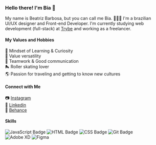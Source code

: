 ### Hello there! I'm Bia 🌈

My name is Beatriz Barbosa, but you can call me Bia. 🙋🏼‍♀️
I'm a brazilian UI/UX designer and Front-end Developer. I'm currently studying  web development (full-stack) at [Trybe](https://www.betrybe.com/) and working as a freelancer.

#### My Values and Hobbies
🧠 Mindset of Learning & Curiosity <br>
💜 Value versatility <br>
🙌 Teamwork & Good communication <br>
🛼 Roller skating lover <br>
🌎 Passion for traveling and getting to know new cultures <br>

#### Connect with Me
📷 [Instagram](https://www.instagram.com/beatrizcpbarbosa/) <br>
💼 [Linkedin](https://www.linkedin.com/in/beatrizcpbarbosa/) <br>
🎨 [Behance](https://www.behance.net/beatrizcpbarbosa) <br>

#### Skills
![JavaScript Badge](https://img.shields.io/badge/-JavaScript-yellow?style=flat-square&logo=JavaScript&logoColor=white) ![HTML Badge](https://img.shields.io/badge/-HTML-E34F26?style=flat-square&logo=html5&logoColor=white) ![CSS Badge](https://img.shields.io/badge/-CSS-1572B6?style=flat-square&logo=css3&logoColor=white) ![Git Badge](https://img.shields.io/badge/-Git-F05032?style=flat-square&logo=git&logoColor=white) ![Adobe XD](https://img.shields.io/badge/-Adobe%20XD-ff69b4?style=flat-square)  ![Figma](https://img.shields.io/badge/-Figma-orange?style=flat-square)
